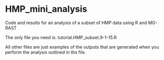 # HMP_mini_analysis
Code and results for an analysis of a subset of HMP data using R and MG-RAST

The only file you need is:
tutorial.HMP_subset.9-1-15.R

All other files are just examples of the outputs that are generated when you 
perform the analysis outlined in ths file.

